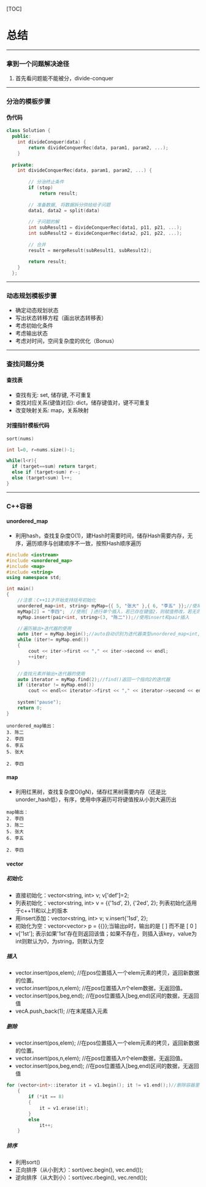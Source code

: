 [TOC]

# 总结

---
### 拿到一个问题解决途径
1. 首先看问题能不能被分，divide-conquer

---
### 分治的模板步骤
#### 伪代码

```C++
class Solution {
  public:
    int divideConquer(data) {
        return divideConquerRec(data, param1, param2, ...);
    }
    
  private:
    int divideConquerRec(data, param1, param2, ...) {
        
        // 分治终止条件
        if (stop)
            return result;
        
        // 准备数据, 将数据拆分供给给子问题
        data1, data2 = split(data)
        
        // 子问题的解
        int subResult1 = divideConquerRec(data1, p11, p21, ...);
        int subResult2 = divideConquerRec(data2, p21, p22, ...);
        
        // 合并
        result = mergeResult(subResult1, subResult2);
        
        return result;
    }
  };
```

---

### 动态规划模板步骤
* 确定动态规划状态
* 写出状态转移方程（画出状态转移表）
* 考虑初始化条件
* 考虑输出状态
* 考虑对时间，空间复杂度的优化（Bonus）
---

### 查找问题分类
#### 查找表
* 查找有无: set, 储存键, 不可重复
* 查找对应关系(键值对应): dict，储存键值对，键不可重复
* 改变映射关系: map，关系映射

#### 对撞指针模板代码
```C++
sort(nums)

int l=0, r=nums.size()-1;

while(l<r){  
  if (target==sum) return target;
  else if (target>sum) r--;
  else (target<sum) l++;
}
```

---

### C++容器
#### unordered_map
* 利用hash，查找复杂度O(1)，建Hash时需要时间，储存Hash需要内存，无序，遍历顺序与创建顺序不一致，按照Hash顺序遍历

``` C++
#include <iostream>  
#include <unordered_map>  
#include <map>
#include <string>  
using namespace std;  

int main()  
{  
	//注意：C++11才开始支持括号初始化
    unordered_map<int, string> myMap={{ 5, "张大" },{ 6, "李五" }};//使用{}赋值
    myMap[2] = "李四";  //使用[ ]进行单个插入，若已存在键值2，则赋值修改，若无则插入。
    myMap.insert(pair<int, string>(3, "陈二"));//使用insert和pair插入

	//遍历输出+迭代器的使用
    auto iter = myMap.begin();//auto自动识别为迭代器类型unordered_map<int,string>::iterator
    while (iter!= myMap.end())
    {  
        cout << iter->first << "," << iter->second << endl;  
        ++iter;  
    }  

	//查找元素并输出+迭代器的使用
    auto iterator = myMap.find(2);//find()返回一个指向2的迭代器
    if (iterator != myMap.end())
	    cout << endl<< iterator->first << "," << iterator->second << endl;  
    
    system("pause");  
    return 0;  
}  
```

```
unordered_map输出：
3. 陈二
2. 李四
6. 李五
5. 张大

2. 李四
```

#### map
* 利用红黑树，查找复杂度O(lgN)，储存红黑树需要内存（还是比unorder_hash低），有序，使用中序遍历可将键值按从小到大遍历出

```
map输出：
2. 李四
3. 陈二
5. 张大
6. 李五

2. 李四
```

#### vector

##### 初始化
* 直接初始化：vector<string, int> v; v['def']=2; 
* 列表初始化：vector<string, int> v = {{'1sd', 2}, {'2ed', 2}; 列表初始化适用于c++11和以上的版本
* 用insert添加：vector<string, int> v; v.insert{'1sd', 2}; 
* 初始化为空：vector<vector<int>> p = {{}};当输出p时，输出的是 [ ] 而不是 [ 0 ]
* v['1st']; 表示如果'1st'存在则返回该值；如果不存在，则插入该key，value为int则默认为0，为string，则默认为空

##### 插入
* vector.insert(pos,elem);   //在pos位置插入一个elem元素的拷贝，返回新数据的位置。
* vector.insert(pos,n,elem);   //在pos位置插入n个elem数据，无返回值。
* vector.insert(pos,beg,end);   //在pos位置插入[beg,end)区间的数据，无返回值
* vecA.push_back(1); //在末尾插入元素

##### 删除
* vector.insert(pos,elem);   //在pos位置插入一个elem元素的拷贝，返回新数据的位置。
* vector.insert(pos,n,elem);   //在pos位置插入n个elem数据，无返回值。
* vector.insert(pos,beg,end);   //在pos位置插入[beg,end)区间的数据，无返回值
```C++
for (vector<int>::iterator it = v1.begin(); it != v1.end();)//删除容器里等于8的元素  
    {  
        if (*it == 8)  
        {  
            it = v1.erase(it);  
        }  
        else  
            it++;  
    } 
```

##### 排序
* 利用sort()
* 正向排序（从小到大）：sort(vec.begin(), vec.end());
* 逆向排序（从大到小）：sort(vec.rbegin(), vec.rend());